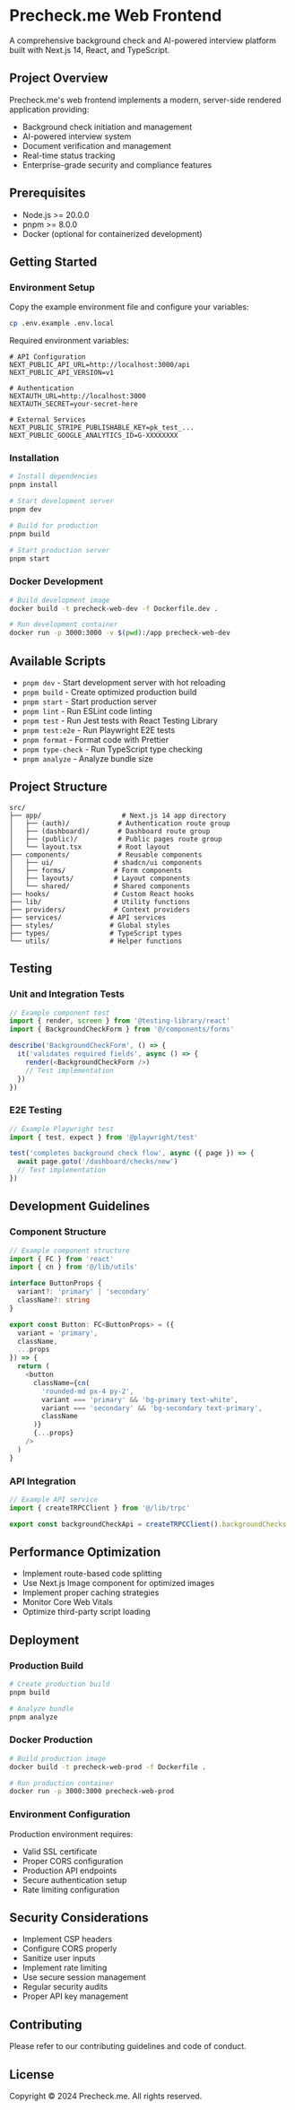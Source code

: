 # Precheck.me Web Frontend

A comprehensive background check and AI-powered interview platform built with Next.js 14, React, and TypeScript.

## Project Overview

Precheck.me's web frontend implements a modern, server-side rendered application providing:
- Background check initiation and management
- AI-powered interview system
- Document verification and management
- Real-time status tracking
- Enterprise-grade security and compliance features

## Prerequisites

- Node.js >= 20.0.0
- pnpm >= 8.0.0
- Docker (optional for containerized development)

## Getting Started

### Environment Setup

Copy the example environment file and configure your variables:

```bash
cp .env.example .env.local
```

Required environment variables:
```
# API Configuration
NEXT_PUBLIC_API_URL=http://localhost:3000/api
NEXT_PUBLIC_API_VERSION=v1

# Authentication
NEXTAUTH_URL=http://localhost:3000
NEXTAUTH_SECRET=your-secret-here

# External Services
NEXT_PUBLIC_STRIPE_PUBLISHABLE_KEY=pk_test_...
NEXT_PUBLIC_GOOGLE_ANALYTICS_ID=G-XXXXXXXX
```

### Installation

```bash
# Install dependencies
pnpm install

# Start development server
pnpm dev

# Build for production
pnpm build

# Start production server
pnpm start
```

### Docker Development

```bash
# Build development image
docker build -t precheck-web-dev -f Dockerfile.dev .

# Run development container
docker run -p 3000:3000 -v $(pwd):/app precheck-web-dev
```

## Available Scripts

- `pnpm dev` - Start development server with hot reloading
- `pnpm build` - Create optimized production build
- `pnpm start` - Start production server
- `pnpm lint` - Run ESLint code linting
- `pnpm test` - Run Jest tests with React Testing Library
- `pnpm test:e2e` - Run Playwright E2E tests
- `pnpm format` - Format code with Prettier
- `pnpm type-check` - Run TypeScript type checking
- `pnpm analyze` - Analyze bundle size

## Project Structure

```
src/
├── app/                    # Next.js 14 app directory
│   ├── (auth)/            # Authentication route group
│   ├── (dashboard)/       # Dashboard route group
│   ├── (public)/          # Public pages route group
│   └── layout.tsx         # Root layout
├── components/            # Reusable components
│   ├── ui/               # shadcn/ui components
│   ├── forms/            # Form components
│   ├── layouts/          # Layout components
│   └── shared/           # Shared components
├── hooks/                # Custom React hooks
├── lib/                  # Utility functions
├── providers/            # Context providers
├── services/            # API services
├── styles/              # Global styles
├── types/               # TypeScript types
└── utils/               # Helper functions
```

## Testing

### Unit and Integration Tests

```typescript
// Example component test
import { render, screen } from '@testing-library/react'
import { BackgroundCheckForm } from '@/components/forms'

describe('BackgroundCheckForm', () => {
  it('validates required fields', async () => {
    render(<BackgroundCheckForm />)
    // Test implementation
  })
})
```

### E2E Testing

```typescript
// Example Playwright test
import { test, expect } from '@playwright/test'

test('completes background check flow', async ({ page }) => {
  await page.goto('/dashboard/checks/new')
  // Test implementation
})
```

## Development Guidelines

### Component Structure

```typescript
// Example component structure
import { FC } from 'react'
import { cn } from '@/lib/utils'

interface ButtonProps {
  variant?: 'primary' | 'secondary'
  className?: string
}

export const Button: FC<ButtonProps> = ({
  variant = 'primary',
  className,
  ...props
}) => {
  return (
    <button
      className={cn(
        'rounded-md px-4 py-2',
        variant === 'primary' && 'bg-primary text-white',
        variant === 'secondary' && 'bg-secondary text-primary',
        className
      )}
      {...props}
    />
  )
}
```

### API Integration

```typescript
// Example API service
import { createTRPCClient } from '@/lib/trpc'

export const backgroundCheckApi = createTRPCClient().backgroundChecks
```

## Performance Optimization

- Implement route-based code splitting
- Use Next.js Image component for optimized images
- Implement proper caching strategies
- Monitor Core Web Vitals
- Optimize third-party script loading

## Deployment

### Production Build

```bash
# Create production build
pnpm build

# Analyze bundle
pnpm analyze
```

### Docker Production

```bash
# Build production image
docker build -t precheck-web-prod -f Dockerfile .

# Run production container
docker run -p 3000:3000 precheck-web-prod
```

### Environment Configuration

Production environment requires:
- Valid SSL certificate
- Proper CORS configuration
- Production API endpoints
- Secure authentication setup
- Rate limiting configuration

## Security Considerations

- Implement CSP headers
- Configure CORS properly
- Sanitize user inputs
- Implement rate limiting
- Use secure session management
- Regular security audits
- Proper API key management

## Contributing

Please refer to our contributing guidelines and code of conduct.

## License

Copyright © 2024 Precheck.me. All rights reserved.